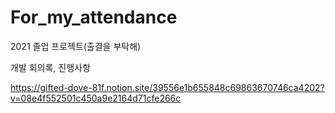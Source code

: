 # For_my_attendance
2021 졸업 프로젝트(출결을 부탁해)

개발 회의록, 진행사항

https://gifted-dove-81f.notion.site/39556e1b655848c69863670746ca4202?v=08e4f552501c450a9e2164d71cfe266c

